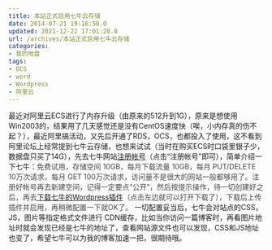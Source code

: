 ```yaml
---
title: 本站正式启用七牛云存储
date: 2014-07-21 19:16:50.0
updated: 2021-12-22 17:01:20.0
url: /archives/本站正式启用七牛云存储
categories: 
- 我的地盘
tags: 
- OCS
- word
- Wordpress
- 阿里云
---
```


最近对阿里云ECS进行了内存升级（由原来的512升到1G），原来是想使用Win2003的，结果用了几天感觉还是没有CentOS速度快（唉，小内存真的伤不起？），最近阿里搞活动，又先后开通了RDS，OCS，也都投入了使用，这不看到阿里论坛上经常提到七牛云存储，也想来试试（当时在购买ECS时口袋里银子少，数据盘只买了14G），先去七牛网站<a href="https://portal.qiniu.com/signup?code=3lm22u6rk7tqq" target="_blank">注册帐号</a>（点击“注册帐号”即可），简单介绍一下七牛：<span style="color: #454545;">免费试用，存储空间 10GB，每月下载流量 10GB，每月 PUT/DELETE 10万次请求，每月 GET 100万次请求，访问量不是很大的网站一般都够用了。注册好帐号再去新建空间，记得一定要点“公开”，然后按提示操作，待一切创建好之后，再去<a href="http://wordpress.org/plugins/wpjam-qiniu/" target="_blank">下载七牛的Wordpress插件</a>（点击左边就可以打开下载了），下载后上传插件并启用，再稍微配置一下就OK了。</span>
一切配置妥当后，七牛会对站点的CSS，JS，图片等指定格式文件进行 CDN缓存，比如当你访问一篇博客时，再看图片地址时就会发现已经是七牛的地址了，查看网站源文件也可以发现，CSS和JS地址也变了，希望七牛可以为我的博客加速一把，很期待哦。